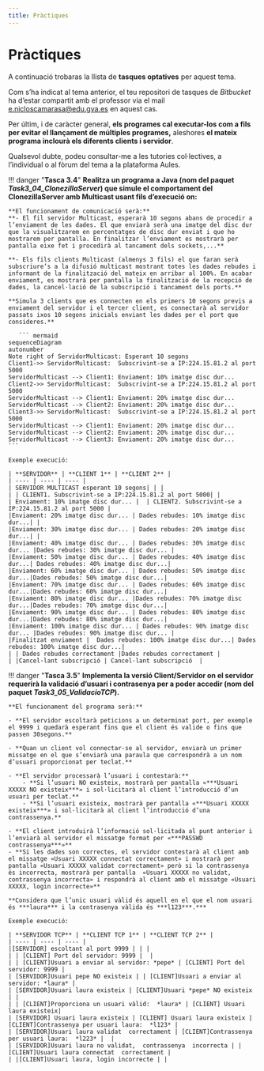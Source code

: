 ```yaml
---
title: Pràctiques
---
```


# Pràctiques

A continuació trobaras la llista de **tasques optatives** per aquest tema.

Com s’ha indicat al tema anterior, el teu repositori de tasques de *Bitbucket* ha d’estar compartit amb el professor via el mail [e.nicloscamarasa@edu.gva.es](mailto:e.nicloscamarasa@edu.gva.es) en aquest cas.

Per últim, i de caràcter general, **els programes cal executar-los com a fils per evitar el llançament de múltiples programes,** aleshores **el mateix programa inclourà els diferents clients i servidor**.

Qualsevol dubte, podeu consultar-me a les tutories col·lectives, a l’individual o al fòrum del tema a la plataforma Aules.


!!! danger "**Tasca 3.4**"
    **Realitza un programa a Java (nom del paquet ***Task3\_04\_ClonezillaServer***) que simule el comportament del ClonezillaServer amb Multicast usant fils d’execució on:** 

    **El funcionament de comunicació serà:**
    **- El fil servidor Multicast, esperarà 10 segons abans de procedir a l’enviament de les dades. El que enviarà serà una imatge del disc dur que la visualitzarem en percentatges de disc dur enviat i que ho mostrarem per pantalla. En finalitzar l’enviament es mostrarà per pantalla eixe fet i procedirà al tancament dels sockets,...**

    **- Els fils clients Multicast (almenys 3 fils) el que faran serà subscriure’s a la difusió multicast mostrant totes les dades rebudes i informant de la finalització del mateix en arribar al 100%. En acabar enviament, es mostrarà per pantalla la finalització de la recepció de dades, la cancel·lació de la subscripció i tancament dels ports.** 
    
    **Simula 3 clients que es connecten en els primers 10 segons previs a enviament del servidor i el tercer client, es connectarà al servidor passats ixos 10 segons inicials enviant les dades per el port que consideres.**

       ``` mermaid
    sequenceDiagram
    autonumber
    Note right of ServidorMulticast: Esperant 10 segons
    Client1->> ServidorMulticast:  Subscrivint-se a IP:224.15.81.2 al port 5000
    ServidorMulticast --> Client1: Enviament: 10% imatge disc dur...
    Client2->> ServidorMulticast:  Subscrivint-se a IP:224.15.81.2 al port 5000
    ServidorMulticast --> Client1: Enviament: 20% imatge disc dur...
    ServidorMulticast --> Client2: Enviament: 20% imatge disc dur...
    Client3->> ServidorMulticast:  Subscrivint-se a IP:224.15.81.2 al port 5000
    ServidorMulticast --> Client1: Enviament: 20% imatge disc dur...
    ServidorMulticast --> Client2: Enviament: 20% imatge disc dur...
    ServidorMulticast --> Client3: Enviament: 20% imatge disc dur...
    ```

    Exemple execució:  

    | **SERVIDOR** | **CLIENT 1** | **CLIENT 2** |
    | ---- | ---- | ---- |
    | SERVIDOR MULTICAST esperant 10 segons| | |
    | | CLIENT1. Subscrivint-se a IP:224.15.81.2 al port 5000| |
    | Enviament: 10% imatge disc dur... |  | CLIENT2. Subscrivint-se a IP:224.15.81.2 al port 5000 |
    |Enviament: 20% imatge disc dur... | Dades rebudes: 10% imatge disc dur...| |
    |Enviament: 30% imatge disc dur... | Dades rebudes: 20% imatge disc dur...| |
    |Enviament: 40% imatge disc dur... | Dades rebudes: 30% imatge disc dur... |Dades rebudes: 30% imatge disc dur... |
    |Enviament: 50% imatge disc dur... | Dades rebudes: 40% imatge disc dur...| Dades rebudes: 40% imatge disc dur...|
    |Enviament: 60% imatge disc dur... | Dades rebudes: 50% imatge disc dur...|Dades rebudes: 50% imatge disc dur...|
    |Enviament: 70% imatge disc dur... | Dades rebudes: 60% imatge disc dur...|Dades rebudes: 60% imatge disc dur...|
    |Enviament: 80% imatge disc dur... |Dades rebudes: 70% imatge disc dur...|Dades rebudes: 70% imatge disc dur...|
    |Enviament: 90% imatge disc dur... | Dades rebudes: 80% imatge disc dur...|Dades rebudes: 80% imatge disc dur...|
    |Enviament: 100% imatge disc dur... | Dades rebudes: 90% imatge disc dur... |Dades rebudes: 90% imatge disc dur... |
    |Finalitzat enviament |  Dades rebudes: 100% imatge disc dur...| Dades rebudes: 100% imatge disc dur...|
    | | Dades rebudes correctament |Dades rebudes correctament |
    | |Cancel·lant subscripció | Cancel·lant subscripció  | 
    

!!! danger "**Tasca 3.5**"
    **Implementa la versió Client/Servidor on el servidor requerirà la validació d’usuari i contrasenya per a poder accedir (nom del paquet ***Task3\_05\_ValidacioTCP***).**
    
    **El funcionament del programa serà:**  

    - **El servidor escoltarà peticions a un determinat port, per exemple el 9999 i quedarà esperant fins que el client és valide o fins que passen 30segons.**  
  
    - **Quan un client vol connectar-se al servidor, enviarà un primer missatge en el que s’enviarà una paraula que correspondrà a un nom d’usuari proporcionat per teclat.**  

    - **El servidor processarà l’usuari i contestarà:** 
        - **Si l’usuari NO existeix, mostrarà per pantalla «***Usuari XXXXX NO existeix***» i sol·licitarà al client l’introducció d’un usuari per teclat.**    
        - **Si l’usuari existeix, mostrarà per pantalla «***Usuari XXXXX existeix***» i sol·licitarà al client l’introducció d’una contrassenya.**  
  
    - **El client introduirà l’informació sol·licitada al punt anterior i l’enviarà al servidor el missatge format per «***PASSWD contrassenya***»**  
    - **Si les dades son correctes, el servidor contestarà al client amb el missatge «Usuari XXXXX connectat correctament» i mostrarà per pantalla «Usuari XXXXX validat correctament» però si la contrassenya és incorrecta, mostrarà per pantalla  «Usuari XXXXX no validat, contrassenya incorrecta» i respondrà al client amb el missatge «Usuari XXXXX, login incorrecte»**
    
    **Considera que l’unic usuari vàlid és aquell en el que el nom usuari és ***laura*** i la contrasenya vàlida és ***l123***.***
    
    Exemple execució:

    | **SERVIDOR TCP** | **CLIENT TCP 1** | **CLIENT TCP 2** |
    | ---- | ---- | ---- |
    |[SERVIDOR] escoltant al port 9999 | | |
    | | [CLIENT] Port del servidor: 9999 |  |
    | | [CLIENT]Usuari a enviar al servidor: *pepe* | [CLIENT] Port del servidor: 9999 |
    | [SERVIDOR]Usuari pepe NO existeix | | [CLIENT]Usuari a enviar al servidor: *laura* |
    | [SERVIDOR]Usuari laura existeix | [CLIENT]Usuari *pepe* NO existeix | |
    | | [CLIENT]Proporciona un usuari vàlid:  *laura* | [CLIENT] Usuari laura existeix|
    | [SERVIDOR] Usuari laura existeix | [CLIENT] Usuari laura existeix | [CLIENT]Contrassenya per usuari laura:  *l123* |
    | [SERVIDOR]Usuari laura validat  correctament | [CLIENT]Contrassenya per usuari laura:  *l223* |  |
    | [SERVIDOR]Usuari laura no validat,  contrassenya  incorrecta | | [CLIENT]Usuari laura connectat  correctament |
    | |[CLIENT]Usuari laura, login incorrecte | |


